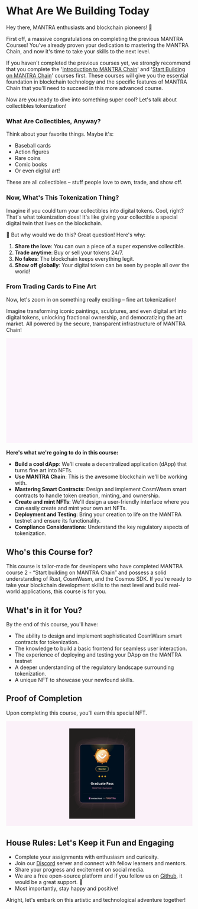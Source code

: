 # What Are We Building Today

Hey there, MANTRA enthusiasts and blockchain pioneers! 👋

First off, a massive congratulations on completing the previous MANTRA Courses! You've already proven your dedication to mastering the MANTRA Chain, and now it's time to take your skills to the next level.  

If you haven't completed the previous courses yet, we strongly recommend that you complete the '[Introduction to MANTRA Chain](https://metaschool.so/courses/introduction-to-mantra-chain)' and '[Start Building on MANTRA Chain](https://metaschool.so/courses/building-on-mantra-chain)' courses first. These courses will give you the essential foundation in blockchain technology and the specific features of MANTRA Chain that you'll need to succeed in this more advanced course.

Now are you ready to dive into something super cool? Let's talk about collectibles tokenization!

### What Are Collectibles, Anyway?

Think about your favorite things. Maybe it's:

- Baseball cards
- Action figures
- Rare coins
- Comic books
- Or even digital art!

These are all collectibles – stuff people love to own, trade, and show off.

### Now, What's This Tokenization Thing?

Imagine if you could turn your collectibles into digital tokens. Cool, right? That's what tokenization does! It's like giving your collectible a special digital twin that lives on the blockchain.

🤔 But why would we do this? Great question! Here's why:

1. **Share the love**: You can own a piece of a super expensive collectible.
2. **Trade anytime**: Buy or sell your tokens 24/7.
3. **No fakes**: The blockchain keeps everything legit.
4. **Show off globally**: Your digital token can be seen by people all over the world!

### From Trading Cards to Fine Art

Now, let's zoom in on something really exciting – fine art tokenization!

Imagine transforming iconic paintings, sculptures, and even digital art into digital tokens, unlocking fractional ownership, and democratizing the art market. All powered by the secure, transparent infrastructure of MANTRA Chain!

![Ocean Protocol (10).gif](https://github.com/0xmetaschool/Learning-Projects/blob/main/assests_for_all/Mantra%20c3%20Building%20a%20Fine%20Art%20Tokenization%20dApp/Lesson%201%20What%20Are%20We%20Building%20Today/Ocean_Protocol_(10).webp?raw=true)

**Here's what we're going to do in this course:**

- **Build a cool dApp**: We'll create a decentralized application (dApp) that turns fine art into NFTs.
- **Use MANTRA Chain**: This is the awesome blockchain we'll be working with.
- **Mastering Smart Contracts**: Design and implement CosmWasm smart contracts to handle token creation, minting, and ownership.
- **Create and mint NFTs**: We'll design a user-friendly interface where you can easily create and mint your own art NFTs.
- **Deployment and Testing**: Bring your creation to life on the MANTRA testnet and ensure its functionality.
- **Compliance Considerations**: Understand the key regulatory aspects of tokenization.

## Who's this Course for?

This course is tailor-made for developers who have completed MANTRA course 2 - “Start building on MANTRA Chain” and possess a solid understanding of Rust, CosmWasm, and the Cosmos SDK.  If you're ready to take your blockchain development skills to the next level and build real-world applications, this course is for you.

## What's in it for You?

By the end of this course, you'll have:

- The ability to design and implement sophisticated CosmWasm smart contracts for tokenization.
- The knowledge to build a basic frontend for seamless user interaction.
- The experience of deploying and testing your DApp on the MANTRA testnet
- A deeper understanding of the regulatory landscape surrounding tokenization.
- A unique NFT to showcase your newfound skills.

## Proof of Completion

Upon completing this course, you'll earn this special NFT.

![Mantra Chain C3 NFT.gif](https://github.com/0xmetaschool/Learning-Projects/blob/main/assests_for_all/Mantra%20c3%20Building%20a%20Fine%20Art%20Tokenization%20dApp/Lesson%201%20What%20Are%20We%20Building%20Today/Mantra_Chain_C3_NFT.webp?raw=true)

## House Rules: Let's Keep it Fun and Engaging

- Complete your assignments with enthusiasm and curiosity.
- Join our [Discord](https://discord.com/invite/vbVMUwXWgc) server and connect with fellow learners and mentors.
- Share your progress and excitement on social media.
- We are a free open-source platform and if you follow us on [Github](https://github.com/0xmetaschool/), it would be a great support. 🫣
- Most importantly, stay happy and positive!

Alright, let's embark on this artistic and technological adventure together!